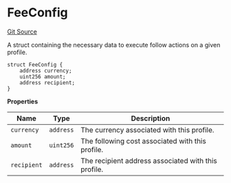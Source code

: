 # FeeConfig
[Git Source](https://github.com/digiv3rse/protocol-contracts/blob/0d518167a484d4368bad0990424be098fe779fa4/contracts/modules/follow/FeeFollowModule.sol)

A struct containing the necessary data to execute follow actions on a given profile.


```solidity
struct FeeConfig {
    address currency;
    uint256 amount;
    address recipient;
}
```

**Properties**

|Name|Type|Description|
|----|----|-----------|
|`currency`|`address`|The currency associated with this profile.|
|`amount`|`uint256`|The following cost associated with this profile.|
|`recipient`|`address`|The recipient address associated with this profile.|

